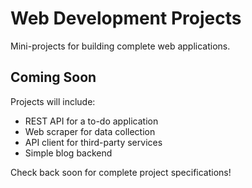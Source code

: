 # Web Development Projects

Mini-projects for building complete web applications.

## Coming Soon

Projects will include:
- REST API for a to-do application
- Web scraper for data collection
- API client for third-party services
- Simple blog backend

Check back soon for complete project specifications!
